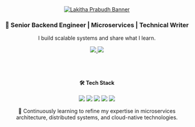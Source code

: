 <div align="center">
  <a href="https://github.com/Akshay090/svg-banners" target="_blank">
    <img src="https://svg-banners.vercel.app/api?type=typeWriter&text1=Senior%20Backend%20Engineer%20%7C%20Microservices%20%7C%20Technical%20Writer&width=800&height=300&fontSize=30" alt="Lakitha Prabudh Banner" />
  </a>

  <h3>🚀 Senior Backend Engineer | Microservices | Technical Writer</h3>
  <p>I build scalable systems and share what I learn.</p>

  <a href="https://lakithaprabudh.medium.com" target="_blank">
    <img src="https://img.shields.io/badge/Medium-Blog-black?style=for-the-badge&logo=medium&logoColor=white" />
  </a>
  <a href="https://www.linkedin.com/in/lakithaprabudh/" target="_blank">
    <img src="https://img.shields.io/badge/LinkedIn-Connect-blue?style=for-the-badge&logo=linkedin&logoColor=white" />
  </a>

  <br><br>

  <h4>🛠 Tech Stack</h4>
  <p>
    <img src="https://img.shields.io/badge/Java-ED8B00?style=for-the-badge&logo=java&logoColor=white"/>
    <img src="https://img.shields.io/badge/SpringBoot-6DB33F?style=for-the-badge&logo=springboot&logoColor=white"/>
    <img src="https://img.shields.io/badge/RabbitMQ-FF6600?style=for-the-badge&logo=rabbitmq&logoColor=white"/>
    <img src="https://img.shields.io/badge/Microservices-00BFFF?style=for-the-badge&logo=architect&logoColor=white"/>
    <img src="https://img.shields.io/badge/Kubernetes-326CE5?style=for-the-badge&logo=kubernetes&logoColor=white"/>
  </p>

  <p>🚀 Continuously learning to refine my expertise in microservices architecture, distributed systems, and cloud-native technologies.</p>
</div>
